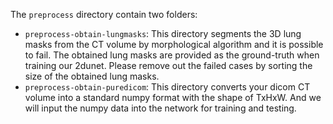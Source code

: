 The `preprocess` directory contain two folders:

- `preprocess-obtain-lungmasks`: This directory segments the 3D lung masks from the CT volume by morphological algorithm and it is possible to fail. The obtained lung masks are provided as the ground-truth when training our 2dunet. Please remove out the failed cases by sorting the size of the obtained lung masks.
- `preprocess-obtain-puredicom`: This directory converts your dicom CT volume into a standard numpy format with the shape of TxHxW. And we will input the numpy data into the network for training and testing.
